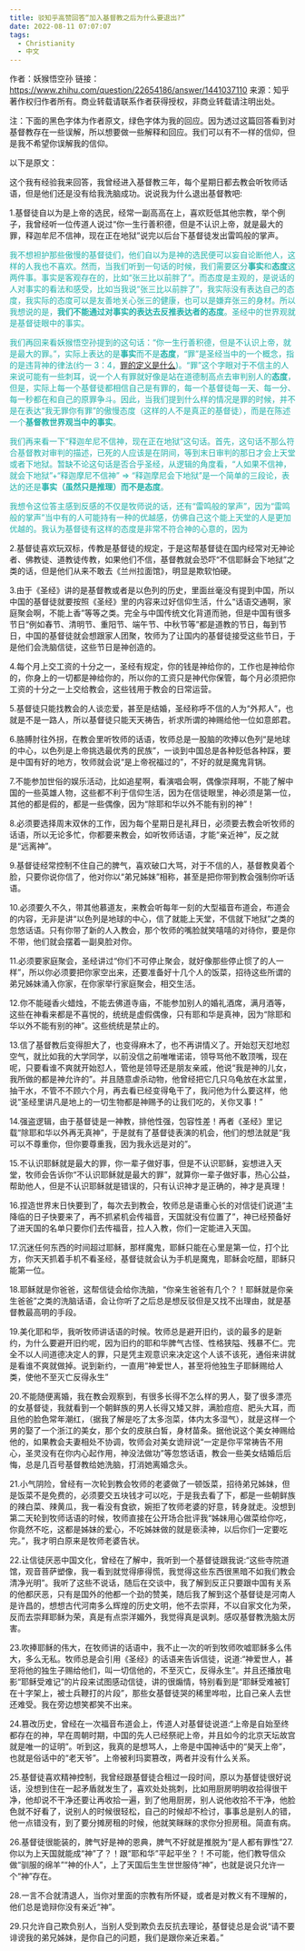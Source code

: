 ```yaml
---
title: 驳知乎高赞回答“加入基督教之后为什么要退出?”
date: 2022-08-11 07:07:07
tags:
  - Christianity
  - 中文
---
```


作者：妖猴悟空孙
链接：https://www.zhihu.com/question/22654186/answer/1441037110
来源：知乎
著作权归作者所有。商业转载请联系作者获得授权，非商业转载请注明出处。

注：下面的黑色字体为作者原文，绿色字体为我的回应。因为透过这篇回答看到对基督教存在一些误解，所以想要做一些解释和回应。我们可以有不一样的信仰，但是我不希望你误解我的信仰。

以下是原文：

这个我有经验我来回答，我曾经进入基督教三年，每个星期日都去教会听牧师话语，但是他们还是没有给我洗脑成功。说说我为什么退出基督教吧:

1.基督徒自以为是上帝的选民，经常一副高高在上，喜欢贬低其他宗教，举个例子，我曾经听一位传道人说过“你一生行善积德，但是不认识上帝，就是最大的罪，释迦牟尼不信神，现在正在地狱”说完以后台下基督徒发出雷鸣般的掌声。

<span style="color:LightSeaGreen">我不想袒护那些傲慢的基督徒们，他们自以为是神的选民便可以妄自论断他人，这样的人我也不喜欢。然而，当我们听到一句话的时候，我们需要区分**事实**和**态度**这两件事。事实是客观存在的，比如“张三比以前胖了”。而态度是主观的，是说话的人对事实的看法和感受，比如当我说“张三比以前胖了”，我实际没有表达自己的态度，我实际的态度可以是友善地关心张三的健康，也可以是嫌弃张三的身材。所以我想说的是，**我们不能通过对事实的表达去反推表达者的态度**。圣经中的世界观就是基督徒眼中的事实。</span>

<span style="color:LightSeaGreen">我们再回来看妖猴悟空孙提到的这句话：“你一生行善积德，但是不认识上帝，就是最大的罪。”，实际上表达的是**事实**而不是**态度**，“罪”是圣经当中的一个概念，指的是违背神的律法(约一 3：4，[罪的定义是什么](https://www.gotquestions.org/Chinese/Chinese-definition-sin.html))。“罪”这个字眼对于不信主的人来说可能有一些刺耳，说一个人有罪就好像是站在道德制高点去审判别人的**态度**，但是，实际上每一个基督徒都相信自己是有罪的，每一个基督徒每一天、每一分、每一秒都在和自己的原罪争斗。因此，当我们提到什么样的情况是罪的时候，并不是在表达“我无罪你有罪”的傲慢态度（这样的人不是真正的基督徒），而是在陈述一个**基督教世界观当中的事实**。</span>

<span style="color:LightSeaGreen">我们再来看一下“释迦牟尼不信神，现在正在地狱”这句话。首先，这句话不那么符合基督教对审判的描述，已死的人应该是在阴间，等到末日审判的那日才会上天堂或者下地狱。暂缺不论这句话是否合乎圣经，从逻辑的角度看，“人如果不信神，就会下地狱”+“释迦摩尼不信神” => “释迦摩尼会下地狱”是一个简单的三段论，表达的还是**事实（虽然只是推理）**而不是**态度**。</span>

<span style="color:LightSeaGreen">我想令这位答主感到反感的不仅是牧师说的话，还有“雷鸣般的掌声”，因为“雷鸣般的掌声”当中有的人可能持有一种的优越感，仿佛自己这个能上天堂的人是更加优越的。我认为基督徒有这样的态度是非常不符合神的心意的，因为</span>

2.基督徒喜欢玩双标，传教是基督徒的规定，于是这帮基督徒在国内经常对无神论者、佛教徒、道教徒传教，如果他们不信，基督教就会恐吓“不信耶稣会下地狱”之类的话，但是他们从来不敢去《兰州拉面馆》，明显是欺软怕硬。

3.由于《圣经》讲的是基督教或者是以色列的历史，里面丝毫没有提到中国，所以中国的基督徒就要按照《圣经》里的内容来过好信仰生活，什么“话语交通啊，家庭聚会啊，不能上香”等等之类。完全与中国传统文化背道而驰，但是中国有很多节日“例如春节、清明节、重阳节、端午节、中秋节等”都是道教的节日，每到节日，中国的基督徒就会想跟家人团聚，牧师为了让国内的基督徒接受这些节日，于是他们会洗脑信徒，这些节日是神创造的。

4.每个月上交工资的十分之一，圣经有规定，你的钱是神给你的，工作也是神给你的，你身上的一切都是神给你的，所以你的工资只是神代你保管，每个月必须把你工资的十分之一上交给教会，这些钱用于教会的日常运营。

5.基督徒只能找教会的人谈恋爱，甚至是结婚，圣经称呼不信的人为“外邦人”，也就是不是一路人，所以基督徒只能天天祷告，祈求所谓的神赐给他一位如意郎君。

6.胳膊肘往外拐，在教会里听牧师的话语，牧师总是一股脑的吹捧以色列“是地球的中心，以色列是上帝挑选最优秀的民族”，一谈到中国总是各种贬低各种踩，要是中国有好的地方，牧师就会说“是上帝祝福过的”，不好的就是魔鬼背锅。

7.不能参加世俗的娱乐活动，比如追星啊，看演唱会啊，偶像崇拜啊，不能了解中国的一些英雄人物，这些都不利于信仰生活，因为在信徒眼里，神必须是第一位，其他的都是假的，都是一些偶像，因为“除耶和华以外不能有别的神”！

8.必须要选择周末双休的工作，因为每个星期日是礼拜日，必须要去教会听牧师的话语，所以无论多忙，你都要来教会，如听牧师话语，才能“亲近神”，反之就是“远离神”。

9.基督徒经常控制不住自己的脾气，喜欢破口大骂，对于不信的人，基督教臭着个脸，只要你说你信了，他对你以“弟兄姊妹”相称，甚至是把你带到教会强制你听话语。

10.必须要久不久，带其他慕道友，来教会听每年一刻的大型福音布道会，布道会的内容，无非是讲“以色列是地球的中心，信了就能上天堂，不信就下地狱”之类的忽悠话语。只有你带了新的人入教会，那个牧师的嘴脸就笑嘻嘻的对待你，要是你不带，他们就会摆着一副臭脸对你。

11.必须要家庭聚会，圣经讲过“你们不可停止聚会，就好像那些停止惯了的人一样”，所以你必须要把你家空出来，还要准备好十几个人的饭菜，招待这些所谓的弟兄姊妹涌入你家，在你家举行家庭聚会，相交生活。

12.你不能碰香火蜡烛，不能去佛道寺庙，不能参加别人的婚礼酒席，满月酒等，这些在神看来都是不喜悦的，统统是虚假偶像，只有耶和华是真神，因为“除耶和华以外不能有别的神”。这些统统是禁止的。

13.信了基督教后变得胆大了，也变得麻木了，也不再讲情义了。开始怼天怼地怼空气，就比如我的大学同学，以前没信之前唯唯诺诺，领导骂他不敢顶嘴，现在呢，只要看谁不爽就开始怼人，管他是领导还是朋友亲戚，他说“我是神的儿女，我所做的都是神允许的”。并且随意虐杀动物，他曾经把它几只乌龟放在水盆里，抽干水，不管不不顾六个月，再去看已经变得龟干了，我问他为什么要这样，他说“圣经里讲凡是地上的一切生物都是神赐予的让我们吃的，关你叉事！”

14.强盗逻辑，由于基督徒是一神教，排他性强，包容性差！再者《圣经》里记载“除耶和华以外再无真神”，于是就有了基督徒表演的机会，他们的想法就是“我可以不尊重你，但你要尊重我，因为我永远是对的”。

15.不认识耶稣就是最大的罪，你一辈子做好事，但是不认识耶稣，妄想进入天堂，牧师会告诉你“不认识耶稣就是最大的罪”，就算你一辈子做好事，热心公益，帮助他人，但是不认识耶稣就是错误的，只有认识神才是正确的，神才是真理！

16.捏造世界末日快要到了，每次去到教会，牧师总是语重心长的对信徒们说道“主降临的日子快要来了，再不抓紧机会传福音，天国就没有位置了”，神已经预备好了进天国的名单只要你们去传福音，拉人入教，你们一定能进入天国。

17.沉迷任何东西的时间超过耶稣，那样魔鬼，耶稣只能在心里是第一位，打个比方，你天天抓着手机不看圣经，基督徒就会认为手机是魔鬼，耶稣会吃醋，耶稣只能第一位。

18.耶稣就是你爸爸，这帮信徒会给你洗脑，“你亲生爸爸有几个？！耶稣就是你亲生爸爸”之类的洗脑话语，会让你听了之后总是想反驳但是又找不出理由，就是基督教最高明的手段。

19.美化耶和华，我听牧师讲话语的时候。牧师总是避开旧约，谈的最多的是新约，为什么要避开旧约呢，因为旧约的耶和华脾气古怪、性格狭隘、残暴不仁。完全不以人间道德决定人的罪，只是凭主观意识来决定这个人该不该死，通俗来讲就是看谁不爽就做掉。说到新约，一直用“神爱世人，甚至将他独生子耶稣赐给人类，使他不至灭亡反得永生”

20.不能随便离婚，我在教会观察到，有很多长得不怎么样的男人，娶了很多漂亮的女基督徒，我就看到一个朝鲜族的男人长得又矮又胖，满脸痘痘、肥头大耳，而且他的脸色常年潮红，（据我了解是吃了太多泡菜，体内太多湿气），就是这样一个男的娶了一个浙江的美女，那个女的皮肤白皙，身材苗条。据他说这个美女神赐给他的，如果教会夫妻相处不协调，牧师会对美女诡辩说“一定是你平常祷告不用心，圣灵没有在你内心起作用，神没法做功”等忽悠话语，教会一些美女结婚后后悔，总是几百号基督教给她洗脑，打消她离婚念头。

21.小气阴险，曾经有一次轮到教会牧师的老婆做了一顿饭菜，招待弟兄姊妹，但是饭菜不是免费的，必须要交五块钱才可以吃，于是我去看了下，都是一些朝鲜族的辣白菜、辣黄瓜，我一看没有食欲，婉拒了牧师老婆的好意，转身就走。没想到第二天轮到牧师话语的时候，牧师直接在公开场合批评我“姊妹用心做菜给你吃，你竟然不吃，这都是姊妹的爱心，不吃姊妹做的就是亵渎神，以后你们一定要吃完。”，我才明白原来是牧师老婆告状。

22.让信徒厌恶中国文化，曾经在了解中，我听到一个基督徒跟我说:“这些寺院道馆，观音菩萨塑像，我一看到就觉得瘆得慌，我觉得这些东西很黑暗不如我们教会清净光明”。我听了这些不说话，随后在交谈中，我了解到反正只要跟中国有关系的他都厌恶，只有是国外的他都一个劲的赞美，随后我了解到这个基督徒是河南人是许昌的，想想古代河南多么辉煌的历史文明，他不去崇拜，不以自家文化为荣，反而去崇拜耶稣为荣，真是有点崇洋媚外，我觉得真是讽刺。感叹基督教洗脑太厉害。

23.吹捧耶稣的伟大，在牧师讲的话语中，我不止一次的听到牧师吹嘘耶稣多么伟大，多么无私。牧师总是会引用《圣经》的话语来告诉信徒，说道:“神爱世人，甚至将他的独生子赐给他们，叫一切信他的，不至灭亡，反得永生”。并且还播放电影“耶稣受难记”的片段来试图感动信徒，讲的很煽情，特别看到是“耶稣受难被钉在十字架上，被士兵鞭打的片段”，那些女基督徒哭的稀里哗啦，比自己亲人去世还难受。我在旁边想笑都笑不出来。

24.篡改历史，曾经在一次福音布道会上，传道人对基督徒说道:“上帝是自始至终都存在的神，早在周朝时期，中国的先人已经祭祀上帝，并且如今的北京天坛故宫就是唯一的证明”。听到这，我真的是想骂人，上帝是中国神话中的“昊天上帝”，也就是俗话中的“老天爷”。上帝被利玛窦篡改，两者并没有什么关系。

25.基督徒喜欢精神控制，我曾经跟基督徒合租过一段时间，原以为基督徒很好说话，没想到住在一起矛盾就发生了，喜欢处处挑刺，比如用厨房明明收拾得很干净，他却说不干净还要让再收拾一遍，到了他用厨房，别人说他收拾不干净，他脸色就不好看了，说别人的时候很轻松，自己的时候却不检讨，事事总是别人的错，他一点错没有，到了要分摊房租的时候，他就笑眯眯的求你分担房租。简直有病。

26.基督徒很能装的，脾气好是神的恩典，脾气不好就是推脱为“是人都有罪性”27.你以为上天国就能成“神”了？！跟“耶和华”平起平坐？！不可能，他们教导信众做“驯服的绵羊”“神的仆人”，上了天国后生生世世服侍“神”，也就是说只允许一个“神”存在。

28.一言不合就清退人，当你对里面的宗教有所怀疑，或者是对教义有不理解的，他们总是诡辩你没有亲近“神”。

29.只允许自己欺负别人，当别人受到欺负去反抗去理论，基督徒总是会说“请不要诽谤我的弟兄姊妹，是你自己的问题，我们是跟你亲近来着。”
